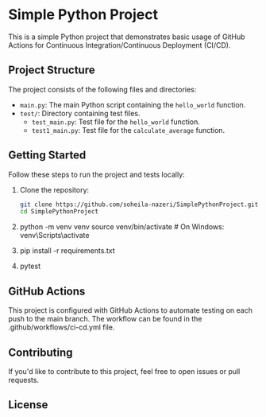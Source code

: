 
# Simple Python Project

This is a simple Python project that demonstrates basic usage of GitHub Actions for Continuous Integration/Continuous Deployment (CI/CD).

## Project Structure

The project consists of the following files and directories:

- `main.py`: The main Python script containing the `hello_world` function.
- `test/`: Directory containing test files.
    - `test_main.py`: Test file for the `hello_world` function.
    - `test1_main.py`: Test file for the `calculate_average` function.

## Getting Started

Follow these steps to run the project and tests locally:

1. Clone the repository:

   ```bash
   git clone https://github.com/soheila-nazeri/SimplePythonProject.git
   cd SimplePythonProject

2. python -m venv venv
   source venv/bin/activate  # On Windows: venv\Scripts\activate
   
3. pip install -r requirements.txt

4. pytest

## GitHub Actions
This project is configured with GitHub Actions to automate testing on each push to the main branch. The workflow can be found in the .github/workflows/ci-cd.yml file.

## Contributing
If you'd like to contribute to this project, feel free to open issues or pull requests.

## License

